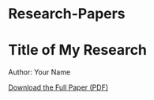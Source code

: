 # Research-Papers
<!-- index.html -->
<!DOCTYPE html>
<html>
<head>
  <title>My Research Paper</title>
</head>
<body>
  <h1>Title of My Research</h1>
  <p>Author: Your Name</p>
  <p><a href="paper.pdf" download>Download the Full Paper (PDF)</a></p>
</body>
</html>
